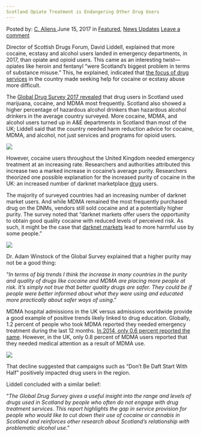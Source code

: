 ```yaml
---
Scotland Opiate Treatment is Endangering Other Drug Users
---
```

<article class="post-listing post-20630 post type-post status-publish format-standard has-post-thumbnail hentry category-deepdot-news category-news-updates tag-drug tag-endangering tag-opiate tag-scotland tag-treatment tag-users">
    <div class="post-inner">
        <span>Posted by: <a href="https://www.deepdotweb.com/author/caliens/" title="">C. Aliens </a></span>
    <span>June 15, 2017</span>
    <span>in <a href="https://www.deepdotweb.com/category/deepdot-news/" rel="category tag">Featured</a>, <a href="https://www.deepdotweb.com/category/news-updates/" rel="category tag">News Updates</a></span>
    <span><a href="https://www.deepdotweb.com/2017/06/15/scotland-opiate-treatment-endangering-drug-users/#respond">Leave a comment</a></span>
    </p>
    <div class="clear"></div>
    <div class="entry">
    <p>Director of Scottish Drugs Forum, David Liddell, explained that more cocaine, ecstasy and alcohol users landed in emergency departments, in 2017, than opiate and opioid users. This came as an interesting twist—opiates like heroin and fentanyl “were Scotland&#8217;s biggest problem in terms of substance misuse.” This, he explained, indicated that <a href="http://www.heraldscotland.com/news/15310558.Scots_addicted_to_cocaine__ecstasy_and_alcohol_putting_pressure_on_A_E_departments/?ref=rss">the focus of drug services</a> in the country made seeking help for cocaine or ecstasy abuse more difficult.</p>
    <p>The <a href="https://www.globaldrugsurvey.com">Global Drug Survey 2017 revealed</a> that drug users in Scotland used marijuana, cocaine, and MDMA most frequently. Scotland also showed a higher percentage of hazardous alcohol drinkers than hazardous alcohol drinkers in the average country surveyed. More cocaine, MDMA, and alcohol users turned up in A&amp;E departments in Scotland than most of the UK; Liddell said that the country needed harm reduction advice for cocaine, MDMA, and alcohol, not just services and programs for opioid users.</p>
    <p><img class="wp-image-20635 aligncenter" src="https://www.deepdotweb.com/wp-content/uploads/2017/06/word-image-79.jpeg" srcset="https://www.deepdotweb.com/wp-content/uploads/2017/06/word-image-79.jpeg 800w, https://www.deepdotweb.com/wp-content/uploads/2017/06/word-image-79-300x145.jpeg 300w" sizes="(max-width: 800px) 100vw, 800px" /></p>
    <p>However, cocaine users throughout the United Kingdom needed emergency treatment at an increasing rate. Researchers and authorities attributed this increase two a marked increase in cocaine&#8217;s average purity. Researchers theorized one possible explanation for the increased purity of cocaine in the UK: an increased number of darknet marketplace <a href="https://www.deepdotweb.com/tag/drug/">drug</a> users.</p>
    <p>The majority of surveyed countries had an increasing number of darknet market users. And while MDMA remained the most frequently purchased drug on the DNMs, vendors still sold cocaine and at a potentially higher purity. The survey noted that “darknet markets offer users the opportunity to obtain good quality cocaine with reduced levels of perceived risk. As such, it might be the case that <a href="https://www.deepdotweb.com/tag/darknet/">darknet markets</a> lead to more harmful use by some people.”</p>
    <p><img class="wp-image-20636 aligncenter" src="https://www.deepdotweb.com/wp-content/uploads/2017/06/word-image-80.jpeg" srcset="https://www.deepdotweb.com/wp-content/uploads/2017/06/word-image-80.jpeg 800w, https://www.deepdotweb.com/wp-content/uploads/2017/06/word-image-80-300x168.jpeg 300w" sizes="(max-width: 800px) 100vw, 800px" /></p>
    <p>Dr. Adam Winstock of the Global Survey explained that a higher purity may not be a good thing:</p>
    <p>“<em>In terms of big trends I think the increase in many countries in the purity and quality of drugs like cocaine and MDMA are placing more people at risk. It’s simply not true that better quality drugs are safer. They could be if people were better informed about what they were using and educated more practically about safer ways of using</em>.”</p>
    <p>MDMA hospital admissions in the UK versus admissions worldwide provide a good example of positive trends likely linked to drug education. Globally, 1.2 percent of people who took MDMA reported they needed emergency treatment during the last 12 months. <a href="https://thump.vice.com/en_uk/article/ecstasy-behavior-global-drug-survey">In 2014, only 0.6 percent reported the same</a>. However, in the UK, only 0.8 percent of MDMA users reported that they needed medical attention as a result of MDMA use.</p>
    <p><img class="wp-image-20637 aligncenter" src="https://www.deepdotweb.com/wp-content/uploads/2017/06/word-image-81.jpeg" srcset="https://www.deepdotweb.com/wp-content/uploads/2017/06/word-image-81.jpeg 800w, https://www.deepdotweb.com/wp-content/uploads/2017/06/word-image-81-300x151.jpeg 300w" sizes="(max-width: 800px) 100vw, 800px" /></p>
    <p>That decline suggested that campaigns such as “Don&#8217;t Be Daft Start With Half” positively impacted drug users in the region.</p>
    <p>Liddell concluded with a similar belief:</p>
    <p>&#8220;<em>The Global Drug Survey gives a useful insight into the range and levels of drugs used in Scotland by people who often do not engage with drug treatment services. This report highlights the gap in service provision for people who would like to cut down their use of cocaine or cannabis in Scotland and reinforces other research about Scotland’s relationship with problematic alcohol use</em>.”</p>
    </div>
    <span style="display:none"><a href="https://www.deepdotweb.com/tag/drug/" rel="tag">drug</a> <a href="https://www.deepdotweb.com/tag/endangering/" rel="tag">endangering</a> <a href="https://www.deepdotweb.com/tag/opiate/" rel="tag">opiate</a> <a href="https://www.deepdotweb.com/tag/scotland/" rel="tag">scotland</a> <a href="https://www.deepdotweb.com/tag/treatment/" rel="tag">treatment</a> <a href="https://www.deepdotweb.com/tag/users/" rel="tag">users</a></span> <span style="display:none" class="updated">2017-06-15</span>
    <div style="display:none" class="vcard author" itemprop="author" itemscope itemtype="http://schema.org/Person"><strong class="fn" itemprop="name"><a href="https://www.deepdotweb.com/author/caliens/" title="Posts by C. Aliens" rel="author">C. Aliens</a></strong></div>
    </div>
</article>

